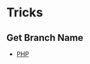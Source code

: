 Tricks
======

Get Branch Name
---------------

* [PHP](https://blog.longwin.com.tw/2015/09/php-get-git-branch-name-2015/)

